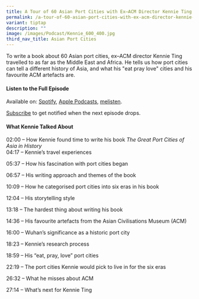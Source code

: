 ```yaml
---
title: A Tour of 60 Asian Port Cities with Ex–ACM Director Kennie Ting
permalink: /a-tour-of-60-asian-port-cities-with-ex-acm-director-kennie-ting/
variant: tiptap
description: ""
image: /images/Podcast/Kennie_600_400.jpg
third_nav_title: Asian Port Cities
---
```

<p>To write a book about 60 Asian port cities, ex–ACM director Kennie Ting
travelled to as far as the Middle East and Africa. He tells us how port
cities can tell a different history of Asia, and what his "eat pray love"
cities and his favourite ACM artefacts are.</p>
<p></p>
<h4><strong>Listen to the Full Episode</strong></h4>
<p>Available on: <a href="https://open.spotify.com/show/66PYiIthr1KqQhJ82XH4DN" rel="noopener nofollow" target="_blank">Spotify</a>,
<a href="https://podcasts.apple.com/us/podcast/biblioasia/id1688142751" rel="noopener nofollow" target="_blank">Apple Podcasts</a>, <a href="https://www.melisten.sg/podcast/playlist/BiblioAsia+-2115156" rel="noopener nofollow" target="_blank">melisten</a>.</p>
<p><a href="https://open.spotify.com/show/66PYiIthr1KqQhJ82XH4DN" rel="noopener noreferrer nofollow" target="_blank"><u>Subscribe</u></a> to
get notified when the next episode drops.</p>
<p></p>
<h4><strong>What Kennie Talked About</strong></h4>
<p>02:00 – How Kennie found time to write his book <em>The Great Port Cities of Asia in History</em>
<br>04:17 – Kennie’s travel experiences</p>
<p>05:37 – How his fascination with port cities began</p>
<p>06:57 – His writing approach and themes of the book</p>
<p>10:09 – How he categorised port cities into six eras in his book</p>
<p>12:04 – His storytelling style</p>
<p>13:18 – The hardest thing about writing his book</p>
<p>14:36 – His favourite artefacts from the Asian Civilisations Museum (ACM)</p>
<p>16:00 – Wuhan’s significance as a historic port city &nbsp;</p>
<p>18:23 – Kennie’s research process</p>
<p>18:59 – His “eat, pray, love”<em> </em>port cities</p>
<p>22:19 – The port cities Kennie would pick to live in for the six eras</p>
<p>26:32 – What he misses about ACM</p>
<p>27:14 – What’s next for Kennie Ting
<br>
</p>